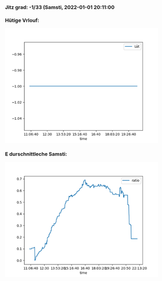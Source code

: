 ### Jitz grad: -1/33 (Samsti, 2022-01-01 20:11:00

### Hütige Vrlouf:
![Graph](Today.png)

### E durschnittleche Samsti:
![Graph](Samsti.png)